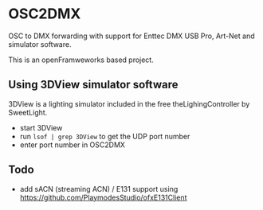 # OSC2DMX
OSC to DMX forwarding with support for Enttec DMX USB Pro, Art-Net and simulator software.

This is an openFramweworks based project.

## Using 3DView simulator software

3DView is a lighting simulator included in the free theLighingController by SweetLight.

- start 3DView
- run `lsof | grep 3DView` to get the UDP port number
- enter port number in OSC2DMX

## Todo
- add sACN (streaming ACN) / E131 support using https://github.com/PlaymodesStudio/ofxE131Client
